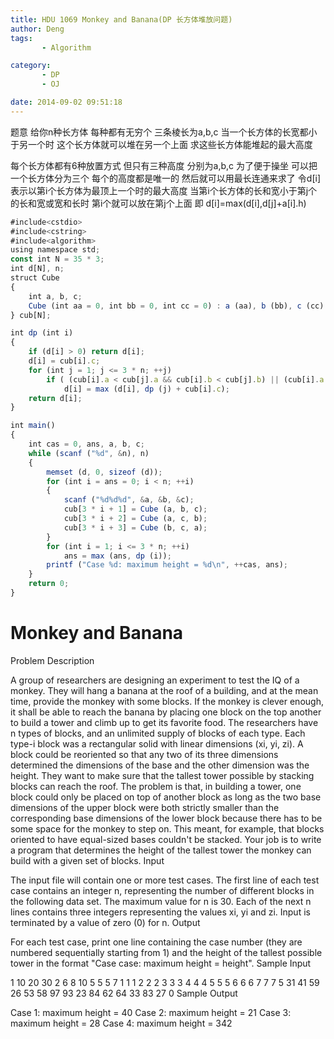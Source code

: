 ```yaml
---
title: HDU 1069 Monkey and Banana(DP 长方体堆放问题)
author: Deng
tags: 
       - Algorithm

category: 
       - DP
       - OJ

date: 2014-09-02 09:51:18
---
```

题意 给你n种长方体 每种都有无穷个 三条棱长为a,b,c 当一个长方体的长宽都小于另一个时 这个长方体就可以堆在另一个上面 求这些长方体能堆起的最大高度

每个长方体都有6种放置方式 但只有三种高度 分别为a,b,c 为了便于操坐 可以把一个长方体分为三个 每个的高度都是唯一的 然后就可以用最长连通来求了 令d[i]表示以第i个长方体为最顶上一个时的最大高度 当第i个长方体的长和宽小于第j个的长和宽或宽和长时 第i个就可以放在第j个上面 即 d[i]=max(d[i],d[j]+a[i].h)

```js 
#include<cstdio>
#include<cstring>
#include<algorithm>
using namespace std;
const int N = 35 * 3;
int d[N], n;
struct Cube
{
    int a, b, c;
    Cube (int aa = 0, int bb = 0, int cc = 0) : a (aa), b (bb), c (cc) {}
} cub[N];

int dp (int i)
{
    if (d[i] > 0) return d[i];
    d[i] = cub[i].c;
    for (int j = 1; j <= 3 * n; ++j)
        if ( (cub[i].a < cub[j].a && cub[i].b < cub[j].b) || (cub[i].a < cub[j].b && cub[i].b < cub[j].a))
            d[i] = max (d[i], dp (j) + cub[i].c);
    return d[i];
}

int main()
{
    int cas = 0, ans, a, b, c;
    while (scanf ("%d", &n), n)
    {
        memset (d, 0, sizeof (d));
        for (int i = ans = 0; i < n; ++i)
        {
            scanf ("%d%d%d", &a, &b, &c);
            cub[3 * i + 1] = Cube (a, b, c);
            cub[3 * i + 2] = Cube (a, c, b);
            cub[3 * i + 3] = Cube (b, c, a);
        }
        for (int i = 1; i <= 3 * n; ++i)
            ans = max (ans, dp (i));
        printf ("Case %d: maximum height = %d\n", ++cas, ans);
    }
    return 0;
}
```

# Monkey and Banana

Problem Description

A group of researchers are designing an experiment to test the IQ of a monkey. They will hang a banana at the roof of a building, and at the mean time, provide the monkey with some blocks. If the monkey is clever enough, it shall be able to reach the banana by placing one block on the top another to build a tower and climb up to get its favorite food.
The researchers have n types of blocks, and an unlimited supply of blocks of each type. Each type-i block was a rectangular solid with linear dimensions (xi, yi, zi). A block could be reoriented so that any two of its three dimensions determined the dimensions of the base and the other dimension was the height.
They want to make sure that the tallest tower possible by stacking blocks can reach the roof. The problem is that, in building a tower, one block could only be placed on top of another block as long as the two base dimensions of the upper block were both strictly smaller than the corresponding base dimensions of the lower block because there has to be some space for the monkey to step on. This meant, for example, that blocks oriented to have equal-sized bases couldn't be stacked.
Your job is to write a program that determines the height of the tallest tower the monkey can build with a given set of blocks.
Input

The input file will contain one or more test cases. The first line of each test case contains an integer n,
representing the number of different blocks in the following data set. The maximum value for n is 30.
Each of the next n lines contains three integers representing the values xi, yi and zi.
Input is terminated by a value of zero (0) for n.
Output

For each test case, print one line containing the case number (they are numbered sequentially starting from 1) and the height of the tallest possible tower in the format "Case case: maximum height = height".
Sample Input

1 10 20 30 2 6 8 10 5 5 5 7 1 1 1 2 2 2 3 3 3 4 4 4 5 5 5 6 6 6 7 7 7 5 31 41 59 26 53 58 97 93 23 84 62 64 33 83 27 0
Sample Output

Case 1: maximum height = 40 Case 2: maximum height = 21 Case 3: maximum height = 28 Case 4: maximum height = 342